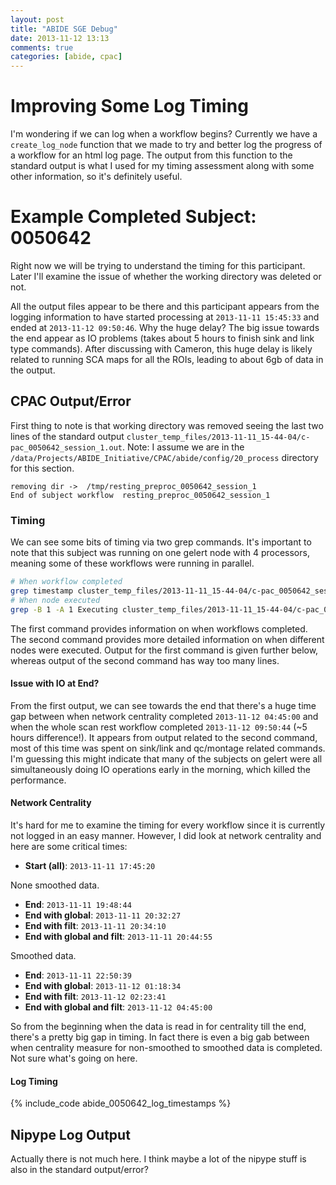 ```yaml
---
layout: post
title: "ABIDE SGE Debug"
date: 2013-11-12 13:13
comments: true
categories: [abide, cpac]
---
```


# Improving Some Log Timing

I'm wondering if we can log when a workflow begins? Currently we have a `create_log_node` function that we made to try and better log the progress of a workflow for an html log page. The output from this function to the standard output is what I used for my timing assessment along with some other information, so it's definitely useful.


# Example Completed Subject: 0050642

Right now we will be trying to understand the timing for this participant. Later I'll examine the issue of whether the working directory was deleted or not.

All the output files appear to be there and this participant appears from the logging information to have started processing at `2013-11-11 15:45:33` and ended at `2013-11-12 09:50:46`. Why the huge delay? The big issue towards the end appear as IO problems (takes about 5 hours to finish sink and link type commands). After discussing with Cameron, this huge delay is likely related to running SCA maps for all the ROIs, leading to about 6gb of data in the output.

## CPAC Output/Error

First thing to note is that working directory was removed seeing the last two lines of the standard output `cluster_temp_files/2013-11-11_15-44-04/c-pac_0050642_session_1.out`. Note: I assume we are in the `/data/Projects/ABIDE_Initiative/CPAC/abide/config/20_process` directory for this section.

```
removing dir ->  /tmp/resting_preproc_0050642_session_1
End of subject workflow  resting_preproc_0050642_session_1
```

### Timing

We can see some bits of timing via two grep commands. It's important to note that this subject was running on one gelert node with 4 processors, meaning some of these workflows were running in parallel.

``` bash
# When workflow completed
grep timestamp cluster_temp_files/2013-11-11_15-44-04/c-pac_0050642_session_1.out
# When node executed
grep -B 1 -A 1 Executing cluster_temp_files/2013-11-11_15-44-04/c-pac_0050642_session_1.out > tmptmp.out
```

The first command provides information on when workflows completed. The second command provides more detailed information on when different nodes were executed. Output for the first command is given further below, whereas output of the second command has way too many lines.

#### Issue with IO at End?

From the first output, we can see towards the end that there's a huge time gap between when network centrality completed `2013-11-12 04:45:00` and when the whole scan rest workflow completed `2013-11-12 09:50:44` (~5 hours difference!). It appears from output related to the second command, most of this time was spent on sink/link and qc/montage related commands. I'm guessing this might indicate that many of the subjects on gelert were all simultaneously doing IO operations early in the morning, which killed the performance.

#### Network Centrality

It's hard for me to examine the timing for every workflow since it is currently not logged in an easy manner. However, I did look at network centrality and here are some critical times:

* **Start (all)**: `2013-11-11 17:45:20`

None smoothed data.

* **End**: `2013-11-11 19:48:44`
* **End with global**: `2013-11-11 20:32:27`
* **End with filt**: `2013-11-11 20:34:10`
* **End with global and filt**: `2013-11-11 20:44:55`

Smoothed data.

* **End**: `2013-11-11 22:50:39`
* **End with global**: `2013-11-12 01:18:34`
* **End with filt**: `2013-11-12 02:23:41`
* **End with global and filt**: `2013-11-12 04:45:00`

So from the beginning when the data is read in for centrality till the end, there's a pretty big gap in timing. In fact there is even a big gab between when centrality measure for non-smoothed to smoothed data is completed. Not sure what's going on here.

#### Log Timing

{% include_code abide_0050642_log_timestamps %}


## Nipype Log Output

Actually there is not much here. I think maybe a lot of the nipype stuff is also in the standard output/error?

